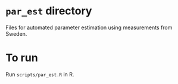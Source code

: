# `par_est` directory
Files for automated parameter estimation using measurements from Sweden.

# To run
Run `scripts/par_est.R` in R.
